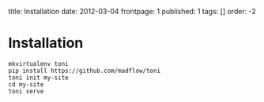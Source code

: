 title: Installation
date: 2012-03-04
frontpage: 1
published: 1
tags: []
order: -2

# Installation

```
mkvirtualenv toni
pip install https://github.com/madflow/toni
toni init my-site
cd my-site
toni serve
```